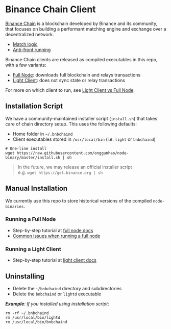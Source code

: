 # Binance Chain Client

[Binance Chain](https://www.binance.org/) is a blockchain developed by Binance and its community, that focuses on building a performant matching engine and exchange over a decentralized network. 

* [Match logic](https://docs.binance.org/match.html)
* [Anti-front running](https://docs.binance.org/anti-frontrun.html)

Binance Chain clients are released as compiled executables in this repo, with a few variants:

* [Full Node](https://docs.binance.org/fullnode.html): downloads full blockchain and relays transactions
* [Light Client](https://docs.binance.org/light-client.html): does not sync state or relay transactions

For more on which client to run, see [Light Client vs Full Node](https://docs.binance.org/light-client.html#light-client-versus-full-node).

## Installation Script

We have a community-maintained installer script (`install.sh`) that takes care of chain directory setup. This uses the following defaults:

* Home folder in `~/.bnbchaind`
* Client executables stored in `/usr/local/bin` (i.e. `light` or `bnbchaind`)

```shell
# One-line install
wget https://raw.githubusercontent.com/onggunhao/node-binary/master/install.sh | sh
```

> In the future, we may release an official installer script  
> e.g. `wget https://get.binance.org | sh`

## Manual Installation

We currently use this repo to store historical versions of the compiled `node-binaries`.

### Running a Full Node

* Step-by-step tutorial at [full node docs](https://docs.binance.org/fullnode.html)
* [Common issues when running a full node](https://docs.binance.org/fullnodeissue.html#common-issues-when-running-a-full-node)

### Running a Light Client

* Step-by-step tutorial at [light client docs](https://docs.binance.org/light-client.html#light-client-versus-full-node)

## Uninstalling

* Delete the `~/bnbchaind` directory and subdirectories
* Delete the `bnbchaind` or `lightd` executable

_**Example**: If you installed using installation script_:
```
rm -rf ~/.bnbchaind
rm /usr/local/bin/lightd
rm /usr/local/bin/bnbchaind
```
